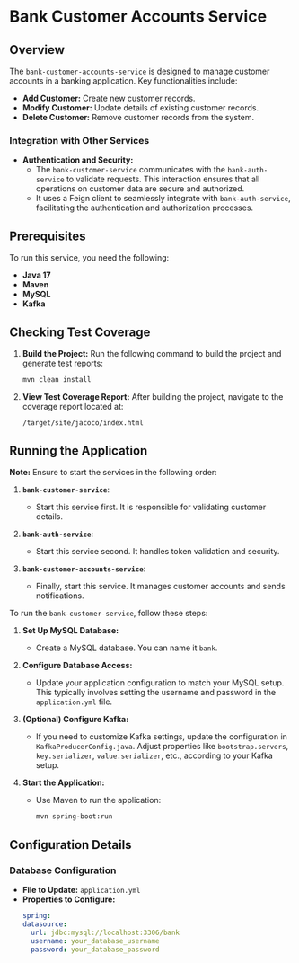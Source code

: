 # Bank Customer Accounts Service

## Overview

The `bank-customer-accounts-service` is designed to manage customer accounts in a banking application. Key functionalities include:

- **Add Customer:** Create new customer records.
- **Modify Customer:** Update details of existing customer records.
- **Delete Customer:** Remove customer records from the system.

### Integration with Other Services

- **Authentication and Security:**
   - The `bank-customer-service` communicates with the `bank-auth-service` to validate requests. This interaction ensures that all operations on customer data are secure and authorized.
   - It uses a Feign client to seamlessly integrate with `bank-auth-service`, facilitating the authentication and authorization processes.

## Prerequisites

To run this service, you need the following:

- **Java 17**
- **Maven**
- **MySQL**
- **Kafka**

## Checking Test Coverage

1. **Build the Project:**
   Run the following command to build the project and generate test reports:
   ```sh
   mvn clean install
   ```
2. **View Test Coverage Report:**
   After building the project, navigate to the coverage report located at:
   ```sh
   /target/site/jacoco/index.html
   ```
   
## Running the Application

**Note:** Ensure to start the services in the following order:

1. **`bank-customer-service`**:
   - Start this service first. It is responsible for validating customer details.

2. **`bank-auth-service`**:
   - Start this service second. It handles token validation and security.

3. **`bank-customer-accounts-service`**:
   - Finally, start this service. It manages customer accounts and sends notifications.


To run the `bank-customer-service`, follow these steps:

1. **Set Up MySQL Database:**
   - Create a MySQL database. You can name it `bank`.

2. **Configure Database Access:**
   - Update your application configuration to match your MySQL setup. This typically involves setting the username and password in the `application.yml` file.

3. **(Optional) Configure Kafka:**
   - If you need to customize Kafka settings, update the configuration in `KafkaProducerConfig.java`. Adjust properties like `bootstrap.servers`, `key.serializer`, `value.serializer`, etc., according to your Kafka setup.

4. **Start the Application:**
   - Use Maven to run the application:
     ```sh
     mvn spring-boot:run
     ```

## Configuration Details

### Database Configuration

- **File to Update:** `application.yml`
- **Properties to Configure:**
  ```yml
  spring:
  datasource:
    url: jdbc:mysql://localhost:3306/bank
    username: your_database_username
    password: your_database_password
  ```